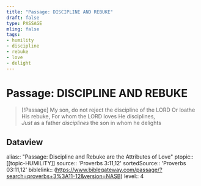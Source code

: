 ```yaml
---
title: "Passage: DISCIPLINE AND REBUKE"
draft: false
type: PASSAGE
mling: false
tags:
- humility
- discipline
- rebuke
- love
- delight
---
```


# Passage: DISCIPLINE AND REBUKE
> [!Passage]
> My son, do not reject the discipline of the LORD
> Or loathe His rebuke,
> For whom the LORD loves He disciplines,  
_Just_ as a father _disciplines_ the son in whom he delights

## Dataview
alias:: "Passage: Discipline and Rebuke are the Attributes of Love"
ptopic:: [[topic-HUMILITY]]
source:: 'Proverbs 3:11,12'
sortedSource:: 'Proverbs 03:11,12'
biblelink:: (https://www.biblegateway.com/passage/?search=proverbs+3%3A11-12&version=NASB)
level:: 4